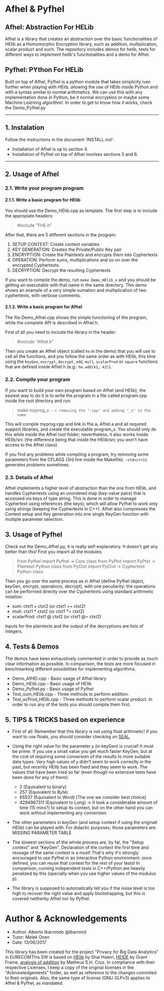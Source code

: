 # Afhel & Pyfhel

## Afhel: Abstraction For HELib 
Afhel is a library that creates an abstraction over the basic functionalities of HElib as a Homomorphic Encryption library, such as addition, multiplication, scalar product and such. The repository includes demos for helib, tests for different ways to implement helib's funcitonalities and a demo for Afhel.

## Pyfhel: PYthon For HELib
Built on top of Afhel, Pyfhel is a python module that takes simplicity iven further when playing with HElib, allowing the use of HElib inside Python and with a syntax similar to normal arithmetics. We can use this with any implementation done in Python, be it normal encryption or maybe some Machine Learning algorithm!. In order to get to know how it works, check the Demo_Pyfhel.py

------------

## 1. Instalation
Follow the instructions in the document 'INSTALL.md':

- Installation of Afhel is up to section 4.
- Installation of Pyfhel on top of Afhel involves sections 5 and 6.
     


---------------

## 2. Usage of Afhel

### 2.1. Write your program program

#### 2.1.1. Write a basic program for HElib

You should use the Demo_HElib.cpp as template. The first step is to include the appropiate headers:

> #include "FHE.h"

After that, there are 5 different sections in the program:

1. SETUP CONTEXT: Create context variables
2. KEY GENERATION: Creates the Private/Public Key pair
3. ENCRYPTION: Create the Plaintexts and encrypts them into Cyphertexts
4. OPERATION: Perform sums, multiplications and so on over the encrypted Cyphertexts.
5. DECRYPTION: Decrypt the resulting Cyphertexts

If you want to compile the demo, run `make Demo_HElib_x` and you should be getting an executable with that name in the same directory. This demo shows an example of a very simple sumation and multiplication of two cyphertexts, with verbose comments.

#### 2.1.2. Write a basic program for Afhel

The file Demo_Afhel.cpp shows the simple functioning of the program, while the complete API is described in Afhel.h.

First of all you need to include the library in the header:

> #include "Afhel.h"

Then you create an Afhel object (called `he` in the demo) that you will use to call all the functions, and you follow the same order as with HElib, this time using the `keyGen`, `encrypt`, `decrypt`, `add`, `mult`, `scalarProd` or `square` functions that are defined inside Afhel.h (e.g.: `he.add(k1, k2)`).

### 2.2. Compile your program

If you want to build your own program based on Afhel (and HElib), the easiest way to do it is to write the program in a file called program.cpp inside the root directory and run:
> make myprog_x    `--> removing the ".cpp" and adding "_x" to the name`

This will compile myprog.cpp and link in fhe.a, Afhel.a and all required support libraries, and create the executable program_x. You should only do this while inside the Afhel root folder; nevertheless, it also works inside HElib/src (the difference being that inside the HElib/src you won't have access to the Afhel class).

If you find any problems while compiling a program, try removing some parameters from the CFLAGS  (3rd line inside the Makefile). `-std=c++11` generates problems sometimes.

### 2.3. Details of Afhel
Afhel implements a higher level of abstraction than the one from HElib, and handles Cyphertexts using an unordered map (key-value pairs) that is accessed via keys of type string. This is done in order to manage Cyphertext using references (the keys), which will allow Pyfhel to work only using strings (keeping the Cyphertexts in C++). Afhel also compresses the Context setup and Key generation into one single KeyGen function with multiple parameter selection.


## 3. Usage of Pyfhel

Check out the Demo_Afhel.py, it is really self-explanatory. It doesn't get any better than this! First you import all the modules:

> from Pyfhel import Pyfhel        -> Core class
> from PyPtxt import PyPtxt        -> Plaintext Python class 
> from PyCtxt import PyCtxt        -> Cyphertext Python class

Then you go over the same process as in Afhel (define Pyfhel object, keyGen, encrypt, operations, decrypt), with one peculiarity: the operations can be performed directly over the Cyphertexts using standard arithmetic notation:

- sum: ctxt1 + ctxt2 (or ctxt1 += ctxt2)
- mult: ctxt1 * ctxt2 (or ctxt1 \*= ctxt2)
- scalarProd: ctxt1 @ ctxt2 (or ctxt1 @= ctxt2)

Inputs for the plaintexts and the output of the decryptions are lists of integers.


## 4. Tests & Demos

The demos have been exhaustively commented in order to provide as much clear information as possible. In comparison, the tests are more focused in benchmarking different possibilities for implementing algorithms.
- Demo_AfHEl.cpp - Basic usage of Afhel library
- Demo_HElib.cpp - Basic usage of HElib
- Demo_Pyfhel.py - Basic usage of Pyfhel
- Test_sum_HElib.cpp - Three methods to perform addition.
- Test_scProd_HElib.cpp - Three methods to perform scalar product. 
In order to run any of the tests you should compile them first.


## 5. TIPS & TRICKS based on experience

* First of all: Remember that this library is not using float arithmetic! if you want to use floats, you should consider checking on [SEAL](https://sealcrypto.codeplex.com/).
* Using the right value for the parameter `p` (in keyGen) is crucial! It must be prime. If you use a small value you get much faster KeyGen, but at the cost of requiring some conversion of the results to more suitable data types. Very high values of `p` didn't seem to work correctly in the past, but recently HElib has been fixed and they seem to work. The values that have been tried so far (even though no extensive tests have been done for any of them):
    * 2 (Equivalent to binary)
    * 257 (Equivalent to Byte)
    * 65537 (Equivalent to Word) [The one we consider best choice]
    * 4294967311 (Equivalent to Long) -> It took a considerable amount of time (15 mins?) to setup its context, but on the other hand you can work without implementing any conversion.
* The other parameters in keyGen (and setup context if using the originall HElib) can be played with. For didactic purposes, those parameters are:
MISSING PARAMETER TABLE

* The slowest sections of the whole process are, by far, the "Setup context" and "KeyGen". Declaration of the context the first time and reusage of the same context is a must! That's why it's strongly encouraged to use Pyfhel in an interactive Python environment: once defined, you can reuse that context for the rest of your tests! In comparison, running independent tests in C++/Python are heavily penalized by this (specially when you use higher values of the modulus p).
* The library is supposed to automatically tell you if the noise level is too high to recover the right value and apply bootstrapping, but this is covered neitherby Afhel nor by Pyfhel.

# Author & Acknowledgements

- Author: Alberto Ibarrondo @ibarrond
- Tutor: Melek Onen
- Date: 13/06/2017

This library has been created for the project "Privacy for Big Data Analytics" in EURECOMThis SW is based on [HElib](https://github.com/shaih/HElib) by Shai Halevi, [HEIDE](https://github.com/heide-support/HEIDE) by Grant Frame, [analysis of addition](https://mshcruz.wordpress.com/2017/05/13/sum-of-encrypted-vectors/) by Matheus S.H. Cruz. In compliance with their respective Licenses, I keep a copy of the original licenses in the "Acknowledgements" folder, as well as reference to the changes commited to their originals. Also, the same type of license (GNU GLPv3) applies to Afhel & Pyfhel, as mandated. 
